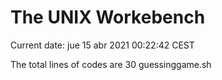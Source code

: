 # The UNIX Workebench # 

Current date: jue 15 abr 2021 00:22:42 CEST 

The total lines of codes are 30 guessinggame.sh
